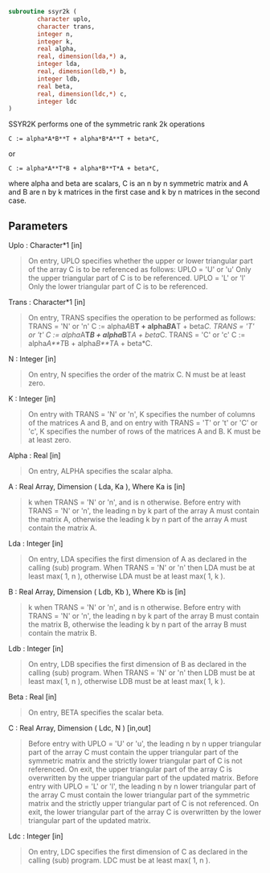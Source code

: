 ```fortran
subroutine ssyr2k (
		character uplo,
		character trans,
		integer n,
		integer k,
		real alpha,
		real, dimension(lda,*) a,
		integer lda,
		real, dimension(ldb,*) b,
		integer ldb,
		real beta,
		real, dimension(ldc,*) c,
		integer ldc
)
```

 SSYR2K  performs one of the symmetric rank 2k operations

    C := alpha*A*B**T + alpha*B*A**T + beta*C,

 or

    C := alpha*A**T*B + alpha*B**T*A + beta*C,

 where  alpha and beta  are scalars, C is an  n by n  symmetric matrix
 and  A and B  are  n by k  matrices  in the  first  case  and  k by n
 matrices in the second case.

## Parameters
Uplo : Character*1 [in]
> On  entry,   UPLO  specifies  whether  the  upper  or  lower
> triangular  part  of the  array  C  is to be  referenced  as
> follows:
> UPLO = 'U' or 'u'   Only the  upper triangular part of  C
> is to be referenced.
> UPLO = 'L' or 'l'   Only the  lower triangular part of  C
> is to be referenced.

Trans : Character*1 [in]
> On entry,  TRANS  specifies the operation to be performed as
> follows:
> TRANS = 'N' or 'n'   C := alpha*A*B**T + alpha*B*A**T +
> beta*C.
> TRANS = 'T' or 't'   C := alpha*A**T*B + alpha*B**T*A +
> beta*C.
> TRANS = 'C' or 'c'   C := alpha*A**T*B + alpha*B**T*A +
> beta*C.

N : Integer [in]
> On entry,  N specifies the order of the matrix C.  N must be
> at least zero.

K : Integer [in]
> On entry with  TRANS = 'N' or 'n',  K  specifies  the number
> of  columns  of the  matrices  A and B,  and on  entry  with
> TRANS = 'T' or 't' or 'C' or 'c',  K  specifies  the  number
> of rows of the matrices  A and B.  K must be at least  zero.

Alpha : Real [in]
> On entry, ALPHA specifies the scalar alpha.

A : Real Array, Dimension ( Lda, Ka ), Where Ka is [in]
> k  when  TRANS = 'N' or 'n',  and is  n  otherwise.
> Before entry with  TRANS = 'N' or 'n',  the  leading  n by k
> part of the array  A  must contain the matrix  A,  otherwise
> the leading  k by n  part of the array  A  must contain  the
> matrix A.

Lda : Integer [in]
> On entry, LDA specifies the first dimension of A as declared
> in  the  calling  (sub)  program.   When  TRANS = 'N' or 'n'
> then  LDA must be at least  max( 1, n ), otherwise  LDA must
> be at least  max( 1, k ).

B : Real Array, Dimension ( Ldb, Kb ), Where Kb is [in]
> k  when  TRANS = 'N' or 'n',  and is  n  otherwise.
> Before entry with  TRANS = 'N' or 'n',  the  leading  n by k
> part of the array  B  must contain the matrix  B,  otherwise
> the leading  k by n  part of the array  B  must contain  the
> matrix B.

Ldb : Integer [in]
> On entry, LDB specifies the first dimension of B as declared
> in  the  calling  (sub)  program.   When  TRANS = 'N' or 'n'
> then  LDB must be at least  max( 1, n ), otherwise  LDB must
> be at least  max( 1, k ).

Beta : Real [in]
> On entry, BETA specifies the scalar beta.

C : Real Array, Dimension ( Ldc, N ) [in,out]
> Before entry  with  UPLO = 'U' or 'u',  the leading  n by n
> upper triangular part of the array C must contain the upper
> triangular part  of the  symmetric matrix  and the strictly
> lower triangular part of C is not referenced.  On exit, the
> upper triangular part of the array  C is overwritten by the
> upper triangular part of the updated matrix.
> Before entry  with  UPLO = 'L' or 'l',  the leading  n by n
> lower triangular part of the array C must contain the lower
> triangular part  of the  symmetric matrix  and the strictly
> upper triangular part of C is not referenced.  On exit, the
> lower triangular part of the array  C is overwritten by the
> lower triangular part of the updated matrix.

Ldc : Integer [in]
> On entry, LDC specifies the first dimension of C as declared
> in  the  calling  (sub)  program.   LDC  must  be  at  least
> max( 1, n ).

